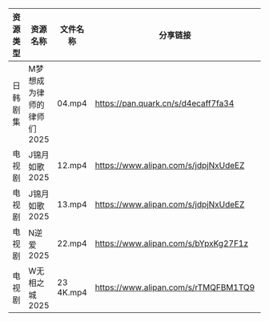 | 资源类型 | 资源名称            | 文件名称      | 分享链接                                 | 更新时间                |
| ---- | --------------- | --------- | ------------------------------------ | ------------------- |
| 日韩剧集 | M梦想成为律师的律师们2025 | 04.mp4    | https://pan.quark.cn/s/d4ecaff7fa34  | 2025-08-11 01:26:05 |
| 电视剧  | J锦月如歌2025       | 12.mp4    | https://www.alipan.com/s/jdpjNxUdeEZ | 2025-08-11 08:01:21 |
| 电视剧  | J锦月如歌2025       | 13.mp4    | https://www.alipan.com/s/jdpjNxUdeEZ | 2025-08-11 08:01:21 |
| 电视剧  | N逆爱2025         | 22.mp4    | https://www.alipan.com/s/bYpxKg27F1z | 2025-08-11 08:01:39 |
| 电视剧  | W无相之城2025       | 23 4K.mp4 | https://www.alipan.com/s/rTMQFBM1TQ9 | 2025-08-11 08:02:01 |
